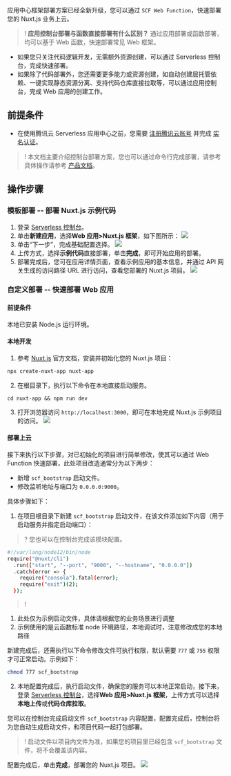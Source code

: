 应用中心框架部署方案已经全新升级，您可以通过 `SCF Web Function`，快速部署您的 Nuxt.js 业务上云。

>! **应用控制台部署与函数直接部署有什么区别？**
通过应用部署或函数部署，均可以基于 Web 函数，快速部署常见 Web 框架。
- 如果您只关注代码逻辑开发，无需额外资源创建，可以通过 Serverless 控制台，完成快速部署。
- 如果除了代码部署外，您还需要更多能力或资源创建，如自动创建层托管依赖、一键实现静态资源分离、支持代码仓库直接拉取等，可以通过应用控制台，完成 Web 应用的创建工作。


## 前提条件
- 在使用腾讯云 Serverless 应用中心之前，您需要 [注册腾讯云账号](https://cloud.tencent.com/register?s_url=https%3A%2F%2Fcloud.tencent.com%2F) 并完成 [实名认证](https://cloud.tencent.com/document/product/378/3629)。
>! 本文档主要介绍控制台部署方案，您也可以通过命令行完成部署，请参考具体操作请参考 [产品文档](https://cloud.tencent.com/document/product/583/58183)。

## 操作步骤

### 模板部署 -- 部署 Nuxt.js 示例代码
1. 登录 [Serverless 控制台](https://console.cloud.tencent.com/sls)。
2. 单击**新建应用**，选择**Web 应用>Nuxt.js 框架**，如下图所示：
![](https://main.qcloudimg.com/raw/fb2c3d23447e36dc0fb1190002edd780.png)
3. 单击“下一步”，完成基础配置选择。
![](https://main.qcloudimg.com/raw/9f22f8c1e5426b5d3d54631caabde012.png)
4. 上传方式，选择**示例代码**直接部署，单击**完成**，即可开始应用的部署。
5. 部署完成后，您可在应用详情页面，查看示例应用的基本信息，并通过 API 网关生成的访问路径 URL 进行访问，查看您部署的 Nuxt.js 项目。
![](https://main.qcloudimg.com/raw/d20d687ee0b7eae89f94324e4c5c723f.png)


### 自定义部署 -- 快速部署 Web 应用
#### 前提条件

本地已安装 Node.js 运行环境。

#### 本地开发

1. 参考 [Nuxt.js](https://zh.nuxtjs.org/docs/2.x/get-started/installation) 官方文档，安装并初始化您的 Nuxt.js 项目：
```sh
npx create-nuxt-app nuxt-app
```
2. 在根目录下，执行以下命令在本地直接启动服务。
```shell
cd nuxt-app && npm run dev
```
3. 打开浏览器访问 `http://localhost:3000`，即可在本地完成 Nuxt.js 示例项目的访问。
![](https://main.qcloudimg.com/raw/ee22e322be32cf1f8237e704ec484215.png)

#### 部署上云

接下来执行以下步骤，对已初始化的项目进行简单修改，使其可以通过 Web Function 快速部署，此处项目改造通常分为以下两步：

- 新增 `scf_bootstrap` 启动文件。
- 修改监听地址与端口为 `0.0.0.0:9000`。

具体步骤如下：
1. 在项目根目录下新建 `scf_bootstrap` 启动文件，在该文件添加如下内容（用于启动服务并指定启动端口）：
>? 您也可以在控制台完成该模块配置。
>
```sh
#!/var/lang/node12/bin/node
require("@nuxt/cli")
  .run(["start", "--port", "9000", "--hostname", "0.0.0.0"])
  .catch(error => {
    require("consola").fatal(error);
    require("exit")(2);
  });
```

>!  
1. 此处仅为示例启动文件，具体请根据您的业务场景进行调整
2. 示例使用的是云函数标准 node 环境路径，本地调试时，注意修改成您的本地路径
>

新建完成后，还需执行以下命令修改文件可执行权限，默认需要 `777` 或 `755` 权限才可正常启动。示例如下： 
```sh
chmod 777 scf_bootstrap
```
2. 本地配置完成后，执行启动文件，确保您的服务可以本地正常启动，接下来，登录 [Serverless 控制台](https://console.cloud.tencent.com/sls)，选择**Web 应用>Nuxt.js 框架**，上传方式可以选择**本地上传**或**代码仓库拉取**。

您可以在控制台完成启动文件 `scf_bootstrap` 内容配置，配置完成后，控制台将为您自动生成启动文件，和项目代码一起打包部署。
>! 启动文件以项目内文件为准，如果您的项目里已经包含 `scf_bootstrap` 文件，将不会覆盖该内容。
>
配置完成后，单击**完成**，部署您的 Nuxt.js 项目。
![](https://main.qcloudimg.com/raw/a28efc9156bc3ba9ab817be16a463a02.png)
